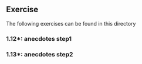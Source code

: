 ## Exercise

The following exercises can be found in this directory

### 1.12*: anecdotes step1

### 1.13*: anecdotes step2